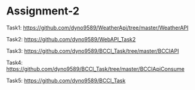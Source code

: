 # Assignment-2

Task1:
https://github.com/dyno9589/WeatherApi/tree/master/WeatherAPI

Task2:
https://github.com/dyno9589/WebAPI_Task2

Task3:
https://github.com/dyno9589/BCCI_Task/tree/master/BCCIAPI

Task4:
https://github.com/dyno9589/BCCI_Task/tree/master/BCCIApiConsume

Task5:
https://github.com/dyno9589/BCCI_Task
